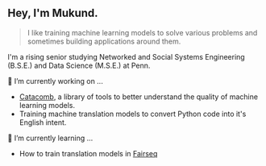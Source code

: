 ## Hey, I'm Mukund.

> I like training machine learning models to solve various problems and sometimes building applications around them.

I'm a rising senior studying Networked and Social Systems Engineering (B.S.E.) and Data Science (M.S.E.) at Penn.

🔭 I’m currently working on ...
- [Catacomb](https://github.com/catacomb-ai/catacomb), a library of tools to better understand the quality of machine learning models.
- Training machine translation models to convert Python code into it's English intent.

🌱 I’m currently learning ...
- How to train translation models in [Fairseq](https://github.com/pytorch/fairseq)

<!--
**mukund-v/mukund-v** is a ✨ _special_ ✨ repository because its `README.md` (this file) appears on your GitHub profile.

Here are some ideas to get you started:

- 🔭 I’m currently working on ...
- 
- 👯 I’m looking to collaborate on ...
- 🤔 I’m looking for help with ...
- 💬 Ask me about ...
- 📫 How to reach me: ...
- 😄 Pronouns: ...
- ⚡ Fun fact: ...
-->
